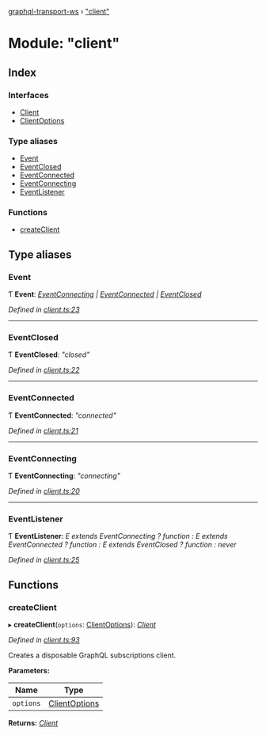 [graphql-transport-ws](../README.md) › ["client"](_client_.md)

# Module: "client"

## Index

### Interfaces

* [Client](../interfaces/_client_.client.md)
* [ClientOptions](../interfaces/_client_.clientoptions.md)

### Type aliases

* [Event](_client_.md#event)
* [EventClosed](_client_.md#eventclosed)
* [EventConnected](_client_.md#eventconnected)
* [EventConnecting](_client_.md#eventconnecting)
* [EventListener](_client_.md#eventlistener)

### Functions

* [createClient](_client_.md#createclient)

## Type aliases

###  Event

Ƭ **Event**: *[EventConnecting](_client_.md#eventconnecting) | [EventConnected](_client_.md#eventconnected) | [EventClosed](_client_.md#eventclosed)*

*Defined in [client.ts:23](https://github.com/enisdenjo/graphql-transport-ws/blob/e35a1ac/src/client.ts#L23)*

___

###  EventClosed

Ƭ **EventClosed**: *"closed"*

*Defined in [client.ts:22](https://github.com/enisdenjo/graphql-transport-ws/blob/e35a1ac/src/client.ts#L22)*

___

###  EventConnected

Ƭ **EventConnected**: *"connected"*

*Defined in [client.ts:21](https://github.com/enisdenjo/graphql-transport-ws/blob/e35a1ac/src/client.ts#L21)*

___

###  EventConnecting

Ƭ **EventConnecting**: *"connecting"*

*Defined in [client.ts:20](https://github.com/enisdenjo/graphql-transport-ws/blob/e35a1ac/src/client.ts#L20)*

___

###  EventListener

Ƭ **EventListener**: *E extends EventConnecting ? function : E extends EventConnected ? function : E extends EventClosed ? function : never*

*Defined in [client.ts:25](https://github.com/enisdenjo/graphql-transport-ws/blob/e35a1ac/src/client.ts#L25)*

## Functions

###  createClient

▸ **createClient**(`options`: [ClientOptions](../interfaces/_client_.clientoptions.md)): *[Client](../interfaces/_client_.client.md)*

*Defined in [client.ts:93](https://github.com/enisdenjo/graphql-transport-ws/blob/e35a1ac/src/client.ts#L93)*

Creates a disposable GraphQL subscriptions client.

**Parameters:**

Name | Type |
------ | ------ |
`options` | [ClientOptions](../interfaces/_client_.clientoptions.md) |

**Returns:** *[Client](../interfaces/_client_.client.md)*
